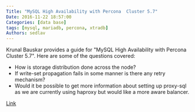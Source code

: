 ```yaml
---
Title: "MySQL High Availability with Percona  Cluster 5.7"
Date: 2016-11-22 18:57:00
Categories: [data base]
tags: [mysql, mariadb, percona, xtradb]
Authors: sedlav
---
```


Krunal Bauskar provides a guide for "MySQL High Availability with Percona  Cluster 5.7". Here are some of the questions covered:

* How is storage distribution done across the node?
* If write-set propagation fails in some manner is there any retry mechanism?
* Would it be possible to get more information about setting up proxy-sql as we are currently using haproxy but would like a more aware balancer.

[Link](https://www.percona.com/blog/2016/11/22/webinar-qa-mysql-high-availability-percona-xtradb-cluster-5-7/)
